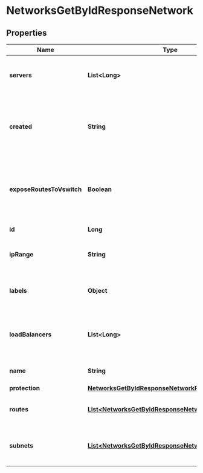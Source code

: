 

# NetworksGetByIdResponseNetwork


## Properties

| Name | Type | Description | Notes |
|------------ | ------------- | ------------- | -------------|
|**servers** | **List&lt;Long&gt;** | Array of IDs of Servers attached to this Network |  |
|**created** | **String** | Point in time when the Network was created (in ISO-8601 format) |  |
|**exposeRoutesToVswitch** | **Boolean** | Indicates if the routes from this network should be exposed to the vSwitch connection. |  |
|**id** | **Long** | ID of the Network |  |
|**ipRange** | **String** | IPv4 prefix of the whole Network |  |
|**labels** | **Object** | User-defined labels (key-value pairs) |  |
|**loadBalancers** | **List&lt;Long&gt;** | Array of IDs of Load Balancers attached to this Network |  [optional] |
|**name** | **String** | Name of the Network |  |
|**protection** | [**NetworksGetByIdResponseNetworkProtection**](NetworksGetByIdResponseNetworkProtection.md) |  |  |
|**routes** | [**List&lt;NetworksGetByIdResponseNetworkRoutesInner&gt;**](NetworksGetByIdResponseNetworkRoutesInner.md) | Array of routes set in this Network |  |
|**subnets** | [**List&lt;NetworksGetByIdResponseNetworkSubnetsInner&gt;**](NetworksGetByIdResponseNetworkSubnetsInner.md) | Array subnets allocated in this Network |  |



